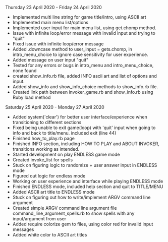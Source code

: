 Thursday 23 April 2020 - Friday 24 April 2020
* Implemented multi line string for game title/intro, using ASCII art
* Implemented main menu list/options
* Implemented user input for main menu list, using get.chomp method.
* Issue with infinite loop/error message with invalid input and trying to "quit"
* Fixed issue with infinite loop/error message
* Added .downcase method to user_input = gets.chomp, in intro_menu_choice to ignore case sensitivity for user experience.
* Added message on user input "quit"
* Tested for any errors or bugs in intro_menu and intro_menu_choice, none found
* created show_info.rb file, added INFO ascii art and list of options and input.
* Added show_info and show_info_choice methods to show_info.rb file. 
* Created link path between invoker_game.rb and show_info.rb using Ruby load method

Saturday 25 April 2020 - Monday 27 April 2020
* Added system('clear') for better user interface/experience when transitioning to different sections
* Fixed being unable to exit game(loop) with 'quit' input when going to info and back to title/menu. included exit (line 44)
* Finished how_to_play.rb page
* Finished INFO section, including HOW TO PLAY and ABOUT INVOKER, transitions working as intended.
* Started development on play ENDLESS game mode
* Created invoke_list for spells
* Stuck on figuring logic to randomize + user answer input in ENDLESS mode
* Figured out logic for endless mode
* Working on user experience and interface while playing ENDLESS mode
* Finished ENDLESS mode, included help section and quit to TITLE/MENU
* Added ASCII art title to ENDLESS mode
* Stuck on figuring out how to write/implement ARGV command line argument
* Created simple ARGV command line argument file command_line_argument_spells.rb to show spells with any input/argument from user
* Added require colorize gem to files, using color red for invalid input messages
* Added white color to ASCII art titles